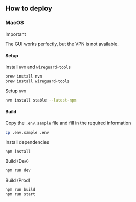 ## How to deploy

### MacOS

> [!IMPORTANT]
> The GUI works perfectly, but the VPN is not available.

#### Setup

Install `nvm` and `wireguard-tools`
```sh
brew install nvm
brew install wireguard-tools
```

Setup `nvm`
```sh
nvm install stable --latest-npm
```

#### Build

Copy the `.env.sample` file and fill in the required information
```sh
cp .env.sample .env
```

Install dependencies
```sh
npm install
```

Build (Dev)<br>
```sh
npm run dev
```

Build (Prod)<br>
```sh
npm run build
npm run start
```